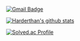 [![Gmail Badge](https://img.shields.io/badge/Gmail-d14836?style=flat-square&logo=Gmail&logoColor=white&link=mailto:kheo1772@gmail.com)](mailto:kheo1772@gmail.com)

[![Harderthan's github stats](https://github-readme-stats.vercel.app/api?username=harderthan)](https://github.com/harderthan/github-readme-stats)

[![Solved.ac Profile](http://mazassumnida.wtf/api/v2/generate_badge?boj=harderthan)](https://solved.ac/harderthan)

<!--
**harderthan/harderthan** is a ✨ _special_ ✨ repository because its `README.md` (this file) appears on your GitHub profile.

Here are some ideas to get you started:

- 🔭 I’m currently working on ...
- 🌱 I’m currently learning ...
- 👯 I’m looking to collaborate on ...
- 🤔 I’m looking for help with ...
- 💬 Ask me about ...
- 📫 How to reach me: ...
- 😄 Pronouns: ...
- ⚡ Fun fact: ...
-->
